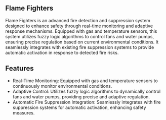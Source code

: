 ## Flame Fighters
Flame Fighters is an advanced fire detection and suppression system designed to enhance safety through real-time monitoring and adaptive response mechanisms. Equipped with gas and temperature sensors, this system utilizes fuzzy logic algorithms to control fans and water pumps, ensuring precise regulation based on current environmental conditions. It seamlessly integrates with existing fire suppression systems to provide automatic activation in response to detected fire risks.

## Features
- Real-Time Monitoring: Equipped with gas and temperature sensors to continuously monitor environmental conditions.
- Adaptive Control: Utilizes fuzzy logic algorithms to dynamically control fans and water pumps, providing precise and adaptive regulation.
- Automatic Fire Suppression Integration: Seamlessly integrates with fire suppression systems for automatic activation, enhancing safety measures.

